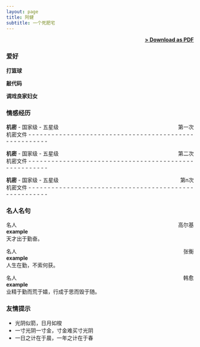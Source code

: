 ```yaml
---
layout: page
title: 阿健
subtitle: 一个死肥宅
---
```


<span style="float: right; "><a href="{{ '/assets/resume.pdf' | prepend: site.baseurl }}"><strong>> Download as PDF</strong></a> </span>
<br>

### 爱好
**打篮球**

**敲代码**

**调戏良家妇女** 

### 情感经历
**机密** - 国家级 - 五星级 <span style="float: right; ">第一次</span>  
机密文件 - - - - - - - - - - - - - - - - - - - - - - - - - - - - - - - - - - - - - - - - - - - - - - - - - - - - - -

**机密** - 国家级 - 五星级 <span style="float: right; ">第二次</span>  
机密文件 - - - - - - - - - - - - - - - - - - - - - - - - - - - - - - - - - - - - - - - - - - - - - - - - - - - - - -  

**机密** - 国家级 - 五星级 <span style="float: right; ">第n次</span>  
机密文件 - - - - - - - - - - - - - - - - - - - - - - - - - - - - - - - - - - - - - - - - - - - - - - - - - - - - - -  

### 名人名句

名人 <span style="float: right; ">高尔基</span>  
**example**  
天才出于勤奋。  

名人 <span style="float: right; ">张衡</span>  
**example**  
人生在勤，不索何获。

名人 <span style="float: right; ">韩愈</span>  
**example**  
业精于勤而荒于嬉，行成于思而毁于随。

### 友情提示

- 光阴似箭，日月如梭
- 一寸光阴一寸金，寸金难买寸光阴
- 一日之计在于晨，一年之计在于春